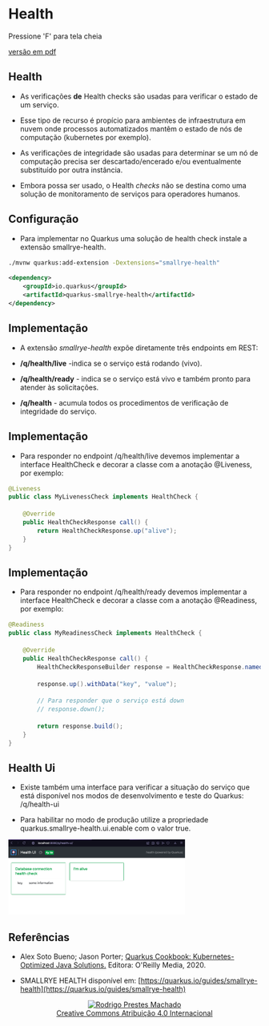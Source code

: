 <!-- .slide: data-background-opacity="0.3" data-background-image="https://pw2.rpmhub.dev/topicos/health/slides/img/title.jpg" data-transition="convex" -->
# Health
<!-- .element: style="margin-bottom:100px; font-size: 60px; color:white; font-family: Marker Felt;" -->

Pressione 'F' para tela cheia
<!-- .element: style="margin-bottom:10px; font-size: 15px; color:white" -->

[versão em pdf](?print-pdf)
<!-- .element: style="margin-bottom 25px; font-size: 15px; color:white" -->


<!-- .slide: data-background="#21093D" data-transition="convex" -->
## Health
<!-- .element: style="margin-bottom:50px; font-size: 50px; color:white; font-family: Marker Felt;" -->

* As verificações **de** Health checks são usadas para verificar o estado de um serviço.
<!-- .element: style="margin-bottom:50px; font-size: 25px; color:white" -->

* Esse tipo de recurso é propício para ambientes de infraestrutura em nuvem onde processos automatizados mantêm o estado de nós de computação (kubernetes por exemplo).
<!-- .element: style="margin-bottom:50px; font-size: 25px; color:white" -->

* As verificações de integridade são usadas para determinar se um nó de computação precisa ser descartado/encerado e/ou eventualmente substituído por outra instância.
<!-- .element: style="margin-bottom:50px; font-size: 25px; color:white" -->

* Embora possa ser usado, o Health _checks_ não se destina como uma solução de monitoramento de serviços para operadores humanos.
<!-- .element: style="margin-bottom:50px; font-size: 25px; color:white" -->


<!-- .slide: data-background="#21093D" data-transition="convex" -->
## Configuração
<!-- .element: style="margin-bottom:50px; font-size: 50px; color:white; font-family: Marker Felt;" -->

* Para implementar no Quarkus uma solução de health check instale a extensão smallrye-health.
<!-- .element: style="margin-bottom:50px; font-size: 25px; color:white" -->

```sh
./mvnw quarkus:add-extension -Dextensions="smallrye-health"
```
<!-- .element: style="margin-bottom:50px; font-size: 18px; font-family: arial; color:black; background-color: #F2FAF3;" -->

```xml
<dependency>
    <groupId>io.quarkus</groupId>
    <artifactId>quarkus-smallrye-health</artifactId>
</dependency>
```
<!-- .element: style="margin-bottom:50px; font-size: 18px; font-family: arial; color:black; background-color: #F2FAF3;" -->


<!-- .slide: data-background="#21093D" data-transition="convex" -->
## Implementação
<!-- .element: style="margin-bottom:50px; font-size: 50px; color:white; font-family: Marker Felt;" -->

* A extensão _smallrye-health_ expõe diretamente três endpoints em REST:
<!-- .element: style="margin-bottom:50px; font-size: 25px; color:white" -->

  * **/q/health/live** -indica se o serviço está rodando (vivo).
  <!-- .element: style="margin-bottom:50px; font-size: 25px; color:white" -->

  * **/q/health/ready** - indica se o serviço está vivo e também pronto para atender às solicitações.
  <!-- .element: style="margin-bottom:50px; font-size: 25px; color:white" -->

  * **/q/health** - acumula todos os procedimentos de verificação de integridade do serviço.
  <!-- .element: style="margin-bottom:50px; font-size: 25px; color:white" -->


<!-- .slide: data-background="#21093D" data-transition="convex" -->
## Implementação
<!-- .element: style="margin-bottom:50px; font-size: 50px; color:white; font-family: Marker Felt;" -->

* Para responder no endpoint /q/health/live devemos implementar a interface HealthCheck e decorar a classe com a anotação @Liveness, por exemplo:
<!-- .element: style="margin-bottom:50px; font-size: 25px; color:white" -->

```java
@Liveness
public class MyLivenessCheck implements HealthCheck {

    @Override
    public HealthCheckResponse call() {
        return HealthCheckResponse.up("alive");
    }
}
```
<!-- .element: style="margin-bottom:50px; font-size: 18px; font-family: arial; color:black; background-color: #F2FAF3;" -->


<!-- .slide: data-background="#21093D" data-transition="convex" -->
## Implementação
<!-- .element: style="margin-bottom:50px; font-size: 50px; color:white; font-family: Marker Felt;" -->

* Para responder no endpoint /q/health/ready devemos implementar a interface HealthCheck e decorar a classe com a anotação @Readiness, por exemplo:
<!-- .element: style="margin-bottom:50px; font-size: 25px; color:white" -->

```java
@Readiness
public class MyReadinessCheck implements HealthCheck {

    @Override
    public HealthCheckResponse call() {
        HealthCheckResponseBuilder response = HealthCheckResponse.named("Database connection health check");

        response.up().withData("key", "value");

        // Para responder que o serviço está down
        // response.down();

        return response.build();
    }
}
```
<!-- .element: style="margin-bottom:50px; font-size: 18px; font-family: arial; color:black; background-color: #F2FAF3;" -->


<!-- .slide: data-background="#21093D" data-transition="convex" -->
## Health Ui
<!-- .element: style="margin-bottom:50px; font-size: 50px; color:white; font-family: Marker Felt;" -->

* Existe também uma interface para verificar a situação do serviço que está disponível nos modos de desenvolvimento e teste do Quarkus: /q/health-ui
<!-- .element: style="margin-bottom:50px; font-size: 25px; color:white" -->

* Para habilitar no modo de produção utilize a propriedade quarkus.smallrye-health.ui.enable com o valor true.
<!-- .element: style="margin-bottom:50px; font-size: 25px; color:white" -->

<img src="img/health-ui.png" width="70%" height="70%"/><br/>


<!-- .slide: data-background="#21093D" data-transition="convex" -->
## Referências
<!-- .element: style="margin-bottom:50px; font-size: 50px; color:white; font-family: Marker Felt;" -->

* Alex Soto Bueno; Jason Porter; [Quarkus Cookbook: Kubernetes-Optimized Java Solutions.](https://www.amazon.com.br/gp/product/B08D364VMD/ref=as_li_tl?ie=UTF8&camp=1789&creative=9325&creativeASIN=B08D364VMD&linkCode=as2&tag=rpmhub-20&linkId=2f82a4bb959a1797ec9791e0af68d1af) Editora: O'Reilly Media, 2020.
<!-- .element: style="margin-bottom:50px; font-size: 25px; color:white" -->

* SMALLRYE HEALTH disponível em: [https://quarkus.io/guides/smallrye-health](https://quarkus.io/guides/smallrye-health)
<!-- .element: style="margin-bottom:70px; font-size: 25px; color:white" -->

<center>
<a href="https://rpmhub.dev" target="blanck"><img src="../../../imgs/logo.png" alt="Rodrigo Prestes Machado" width="3%" height="3%" border=0 style="border:0; text-decoration:none; outline:none"></a><br/>
<a rel="license" href="http://creativecommons.org/licenses/by/4.0/">Creative Commons Atribuição 4.0 Internacional</a>
</center>